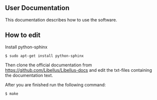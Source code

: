 ## User Documentation

This documentation describes how to use the software.

## How to edit

Install python-sphinx
```
$ sudo apt-get install python-sphinx
```

Then clone the official documentation from https://github.com/Libellus/Libellus-docs and edit the txt-files containing the documentation text.

After you are finished run the following command:
```
$ make 
```
